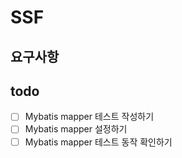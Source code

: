 # SSF

## 요구사항

## todo
- [ ] Mybatis mapper 테스트 작성하기
- [ ] Mybatis mapper 설정하기
- [ ] Mybatis mapper 테스트 동작 확인하기